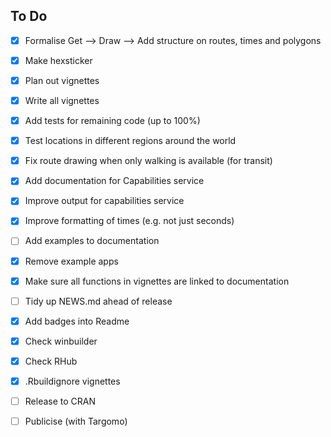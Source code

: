 
## To Do

- [x] Formalise Get --> Draw --> Add structure on routes, times and polygons
- [x] Make hexsticker
- [x] Plan out vignettes
- [x] Write all vignettes
- [x] Add tests for remaining code (up to 100%)
- [x] Test locations in different regions around the world
- [x] Fix route drawing when only walking is available (for transit)
- [x] Add documentation for Capabilities service
- [x] Improve output for capabilities service
- [x] Improve formatting of times (e.g. not just seconds)
- [ ] Add examples to documentation
- [x] Remove example apps
- [x] Make sure all functions in vignettes are linked to documentation
- [ ] Tidy up NEWS.md ahead of release
- [x] Add badges into Readme
- [x] Check winbuilder
- [x] Check RHub
- [x] .Rbuildignore vignettes
- [ ] Release to CRAN
- [ ] Publicise (with Targomo)

